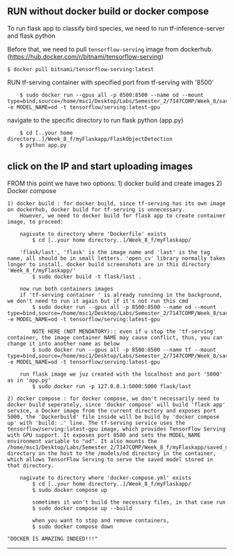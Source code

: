 ## RUN without docker build or docker compose 

To run flask app to classify bird species, we need to run tf-inference-server and flask python 

Before that, we need to pull ``tensorflow-serving`` image from dockerhub. (https://hub.docker.com/r/bitnami/tensorflow-serving)

    $ docker pull bitnami/tensorflow-serving:latest
    
RUN tf-serving container with specified port from tf-serving with '8500'

        $ sudo docker run --gpus all -p 8500:8500 --name od --mount type=bind,source=/home/msc1/Desktop/Labs/Semester_2/7147COMP/Week_8/saved_model,target=/models/od -e MODEL_NAME=od -t tensorflow/serving:latest-gpu

navigate to the specific directory to run flask python (app.py)

        $ cd [..your home directory..]/Week_8_f/myFlaskapp/FlaskObjectDetection
        $ python app.py
        
click on the IP and start uploading images
----------------------------------------------------------------------------------------------------------------------------------------------------------------------------------------------------------------------------------------------------------------------------------------------------------------------------------------------------------------------------------------------------------------------------------------------------------------------------------------------------------------------------------------------------------------------------------------------------------------------------------------------------------------------------------------------------
FROM this point we have two options: 1) docker build and create images 2) Docker compose

    1) docker build : for docker build, since tf-serving has its own image on dockerhub, docker build for tf-serving is unnecessary.
        However, we need to docker build for flask app to create container image, to proceed:

        nagivate to directory where 'Dockerfile' exists
            $ cd [..your home directory..]/Week_8_f/myFlaskapp/

        'flask/last', 'flask' is the image name and 'last' is the tag name, all should be in small letters. 'open_cv' library normally takes longer to install. docker build screenshots are in this directory 'Week_8_f/myFlaskapp/'
            $ sudo docker build -t flask/last . 

        now run both containers images
        if 'tf-serving container ' is already runninng in the background, we don't need to run it again but if it's not run this cmd
            $ sudo docker run --gpus all -p 8500:8500 --name od --mount type=bind,source=/home/msc1/Desktop/Labs/Semester_2/7147COMP/Week_8/saved_model,target=/models/od -e MODEL_NAME=od -t tensorflow/serving:latest-gpu

            NOTE HERE (NOT MENDATORY):: even if u stop the 'tf-serving' container, the image container NAME may cause conflict, thus, you can change it into another name as below
            $ sudo docker run --gpus all -p 8500:8500 --name tf --mount type=bind,source=/home/msc1/Desktop/Labs/Semester_2/7147COMP/Week_8/saved_model,target=/models/od -e MODEL_NAME=od -t tensorflow/serving:latest-gpu

        run flask image we juz created with the localhost and port '5000' as in 'app.py'
            $ sudo docker run -p 127.0.0.1:5000:5000 flask/last

    2) docker compose : for docker compose, we don't necessarily need to docker build seperately, since 'docker compose' will build 'flask app' service, a Docker image from the current directory and exposes port 5000, the 'Dockerbuild' file inside will be build by 'docker compose up' with 'build: .' line. The tf-serving service uses the tensorflow/serving:latest-gpu image, which provides TensorFlow Serving with GPU support. It exposes port 8500 and sets the MODEL_NAME environment variable to "od". It also mounts the /home/msc1/Desktop/Labs/Semester_2/7147COMP/Week_8_f/myFlaskapp/saved_model/ directory on the host to the /models/od directory in the container, which allows TensorFlow Serving to serve the saved model stored in that directory.

        nagivate to directory where 'docker-compose.yml' exists
            $ cd [..your home directory..]/Week_8_f/myFlaskapp/       
            $ sudo docker compose up 

            sometimes it won't build the necessary files, in that case run
            $ sudo docker compose up --build

            when you want to stop and remove containers,
            $ sudo docker compose down

    "DOCKER IS AMAZING INDEED!!!"

---------------------------------------------------------------------------------------------------------------------------------------------------------------------------------------------------------------------------------------------------------------------------------------------
